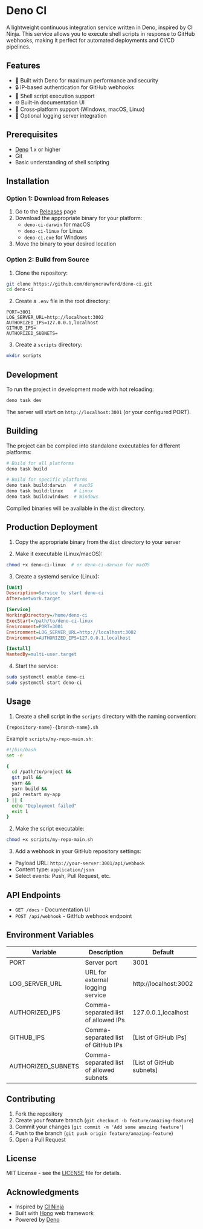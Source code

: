 # Deno CI

A lightweight continuous integration service written in Deno, inspired by CI Ninja. This service allows you to execute shell scripts in response to GitHub webhooks, making it perfect for automated deployments and CI/CD pipelines.

## Features

- 🦕 Built with Deno for maximum performance and security
- 🔒 IP-based authentication for GitHub webhooks
- 📜 Shell script execution support
- 🌐 Built-in documentation UI
- 🚀 Cross-platform support (Windows, macOS, Linux)
- 📝 Optional logging server integration

## Prerequisites

- [Deno](https://deno.land/) 1.x or higher
- Git
- Basic understanding of shell scripting

## Installation

### Option 1: Download from Releases

1. Go to the [Releases](https://github.com/denyncrawford/deno-ci/releases) page
2. Download the appropriate binary for your platform:
   - `deno-ci-darwin` for macOS
   - `deno-ci-linux` for Linux
   - `deno-ci.exe` for Windows
3. Move the binary to your desired location

### Option 2: Build from Source

1. Clone the repository:
```bash
git clone https://github.com/denyncrawford/deno-ci.git
cd deno-ci
```

2. Create a `.env` file in the root directory:
```env
PORT=3001
LOG_SERVER_URL=http://localhost:3002
AUTHORIZED_IPS=127.0.0.1,localhost
GITHUB_IPS=
AUTHORIZED_SUBNETS=
```

3. Create a `scripts` directory:
```bash
mkdir scripts
```

## Development

To run the project in development mode with hot reloading:

```bash
deno task dev
```

The server will start on `http://localhost:3001` (or your configured PORT).

## Building

The project can be compiled into standalone executables for different platforms:

```bash
# Build for all platforms
deno task build

# Build for specific platforms
deno task build:darwin   # macOS
deno task build:linux    # Linux
deno task build:windows  # Windows
```

Compiled binaries will be available in the `dist` directory.

## Production Deployment

1. Copy the appropriate binary from the `dist` directory to your server

2. Make it executable (Linux/macOS):
```bash
chmod +x deno-ci-linux  # or deno-ci-darwin for macOS
```

3. Create a systemd service (Linux):
```ini
[Unit]
Description=Service to start deno-ci
After=network.target

[Service]
WorkingDirectory=/home/deno-ci
ExecStart=/path/to/deno-ci-linux
Environment=PORT=3001
Environment=LOG_SERVER_URL=http://localhost:3002
Environment=AUTHORIZED_IPS=127.0.0.1,localhost

[Install]
WantedBy=multi-user.target
```

4. Start the service:
```bash
sudo systemctl enable deno-ci
sudo systemctl start deno-ci
```

## Usage

1. Create a shell script in the `scripts` directory with the naming convention:
```
{repository-name}-{branch-name}.sh
```

Example `scripts/my-repo-main.sh`:
```bash
#!/bin/bash
set -e

{
  cd /path/to/project &&
  git pull &&
  yarn &&
  yarn build &&
  pm2 restart my-app
} || {
  echo "Deployment failed"
  exit 1
}
```

2. Make the script executable:
```bash
chmod +x scripts/my-repo-main.sh
```

3. Add a webhook in your GitHub repository settings:
- Payload URL: `http://your-server:3001/api/webhook`
- Content type: `application/json`
- Select events: Push, Pull Request, etc.

## API Endpoints

- `GET /docs` - Documentation UI
- `POST /api/webhook` - GitHub webhook endpoint

## Environment Variables

| Variable | Description | Default |
|----------|-------------|---------|
| PORT | Server port | 3001 |
| LOG_SERVER_URL | URL for external logging service | http://localhost:3002 |
| AUTHORIZED_IPS | Comma-separated list of allowed IPs | 127.0.0.1,localhost |
| GITHUB_IPS | Comma-separated list of GitHub IPs | [List of GitHub IPs] |
| AUTHORIZED_SUBNETS | Comma-separated list of allowed subnets | [List of GitHub subnets] |

## Contributing

1. Fork the repository
2. Create your feature branch (`git checkout -b feature/amazing-feature`)
3. Commit your changes (`git commit -m 'Add some amazing feature'`)
4. Push to the branch (`git push origin feature/amazing-feature`)
5. Open a Pull Request

## License

MIT License - see the [LICENSE](LICENSE) file for details.

## Acknowledgments

- Inspired by [CI Ninja](https://github.com/denyncrawford/ci-ninja)
- Built with [Hono](https://hono.dev/) web framework
- Powered by [Deno](https://deno.land/)
